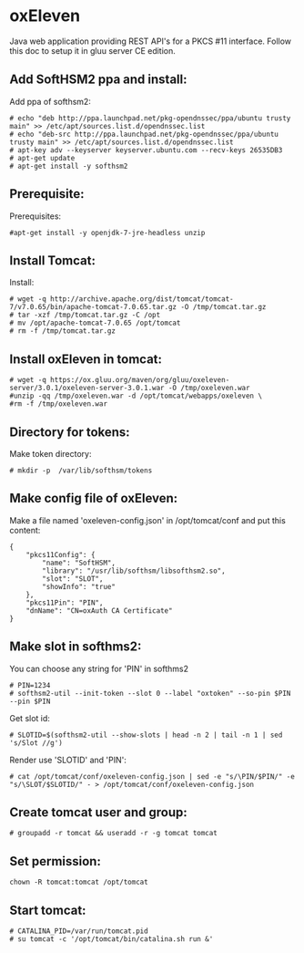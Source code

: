 # oxEleven
Java web application providing REST API's for a PKCS #11 interface.
Follow this doc to setup it in gluu server CE edition.

## Add SoftHSM2 ppa and install:
Add ppa of softhsm2:
```
# echo "deb http://ppa.launchpad.net/pkg-opendnssec/ppa/ubuntu trusty main" >> /etc/apt/sources.list.d/opendnssec.list
# echo "deb-src http://ppa.launchpad.net/pkg-opendnssec/ppa/ubuntu trusty main" >> /etc/apt/sources.list.d/opendnssec.list
# apt-key adv --keyserver keyserver.ubuntu.com --recv-keys 26535DB3
# apt-get update
# apt-get install -y softhsm2
```
## Prerequisite:
Prerequisites:
```
#apt-get install -y openjdk-7-jre-headless unzip
```

## Install Tomcat:
Install:
```
# wget -q http://archive.apache.org/dist/tomcat/tomcat-7/v7.0.65/bin/apache-tomcat-7.0.65.tar.gz -O /tmp/tomcat.tar.gz
# tar -xzf /tmp/tomcat.tar.gz -C /opt
# mv /opt/apache-tomcat-7.0.65 /opt/tomcat
# rm -f /tmp/tomcat.tar.gz
```

## Install oxEleven in tomcat:
```
# wget -q https://ox.gluu.org/maven/org/gluu/oxeleven-server/3.0.1/oxeleven-server-3.0.1.war -O /tmp/oxeleven.war
#unzip -qq /tmp/oxeleven.war -d /opt/tomcat/webapps/oxeleven \
#rm -f /tmp/oxeleven.war
```

## Directory for tokens:
Make token directory:
```
# mkdir -p  /var/lib/softhsm/tokens
```

## Make config file of oxEleven:
Make a file named 'oxeleven-config.json' in /opt/tomcat/conf and put this content:
```
{
    "pkcs11Config": {
        "name": "SoftHSM",
        "library": "/usr/lib/softhsm/libsofthsm2.so",
        "slot": "SLOT",
        "showInfo": "true"
    },
    "pkcs11Pin": "PIN",
    "dnName": "CN=oxAuth CA Certificate"
}
```
## Make slot in softhms2:
You can choose any string for 'PIN' in softhms2
```
# PIN=1234
# softhsm2-util --init-token --slot 0 --label "oxtoken" --so-pin $PIN --pin $PIN
```

Get slot id:
```
# SLOTID=$(softhsm2-util --show-slots | head -n 2 | tail -n 1 | sed 's/Slot //g')
```

Render use 'SLOTID' and 'PIN':
```
# cat /opt/tomcat/conf/oxeleven-config.json | sed -e "s/\PIN/$PIN/" -e "s/\SLOT/$SLOTID/" - > /opt/tomcat/conf/oxeleven-config.json
```

## Create tomcat user and group:
```
# groupadd -r tomcat && useradd -r -g tomcat tomcat
```

## Set permission:
```
chown -R tomcat:tomcat /opt/tomcat
```

## Start tomcat:
```
# CATALINA_PID=/var/run/tomcat.pid
# su tomcat -c '/opt/tomcat/bin/catalina.sh run &'
```

